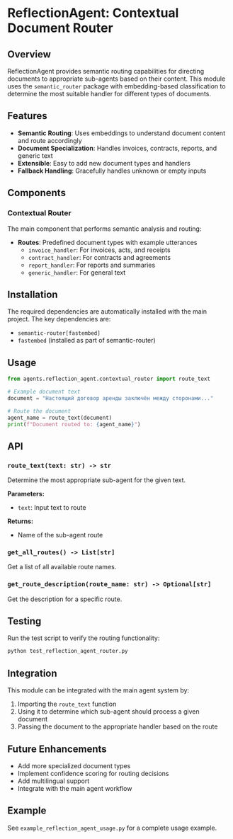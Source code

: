 
# ReflectionAgent: Contextual Document Router

## Overview

ReflectionAgent provides semantic routing capabilities for directing documents to appropriate sub-agents based on their content. This module uses the `semantic_router` package with embedding-based classification to determine the most suitable handler for different types of documents.

## Features

- **Semantic Routing**: Uses embeddings to understand document content and route accordingly
- **Document Specialization**: Handles invoices, contracts, reports, and generic text
- **Extensible**: Easy to add new document types and handlers
- **Fallback Handling**: Gracefully handles unknown or empty inputs

## Components

### Contextual Router

The main component that performs semantic analysis and routing:

- **Routes**: Predefined document types with example utterances
  - `invoice_handler`: For invoices, acts, and receipts
  - `contract_handler`: For contracts and agreements
  - `report_handler`: For reports and summaries
  - `generic_handler`: For general text

## Installation

The required dependencies are automatically installed with the main project. The key dependencies are:

- `semantic-router[fastembed]`
- `fastembed` (installed as part of semantic-router)

## Usage

```python
from agents.reflection_agent.contextual_router import route_text

# Example document text
document = "Настоящий договор аренды заключён между сторонами..."

# Route the document
agent_name = route_text(document)
print(f"Document routed to: {agent_name}")
```

## API

### `route_text(text: str) -> str`

Determine the most appropriate sub-agent for the given text.

**Parameters:**
- `text`: Input text to route

**Returns:**
- Name of the sub-agent route

### `get_all_routes() -> List[str]`

Get a list of all available route names.

### `get_route_description(route_name: str) -> Optional[str]`

Get the description for a specific route.

## Testing

Run the test script to verify the routing functionality:

```bash
python test_reflection_agent_router.py
```

## Integration

This module can be integrated with the main agent system by:

1. Importing the `route_text` function
2. Using it to determine which sub-agent should process a given document
3. Passing the document to the appropriate handler based on the route

## Future Enhancements

- Add more specialized document types
- Implement confidence scoring for routing decisions
- Add multilingual support
- Integrate with the main agent workflow

## Example

See `example_reflection_agent_usage.py` for a complete usage example.
